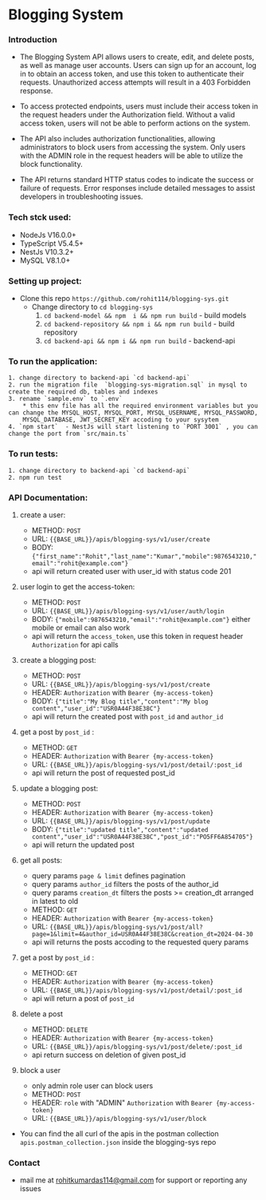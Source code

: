 # Blogging System


### Introduction
* The Blogging System API allows users to create, edit, and delete posts, as well as manage user accounts. Users can sign up for an account, log in to obtain an access token, and use this token to authenticate their requests. Unauthorized access attempts will result in a 403 Forbidden response.

* To access protected endpoints, users must include their access token in the request headers under the Authorization field. Without a valid access token, users will not be able to perform actions on the system.

* The API also includes authorization functionalities, allowing administrators to block users from accessing the system. Only users with the ADMIN role in the request headers will be able to utilize the block functionality.

* The API returns standard HTTP status codes to indicate the success or failure of requests. Error responses include detailed messages to assist developers in troubleshooting issues.

### Tech stck used:
* NodeJs V16.0.0+
* TypeScript V5.4.5+
* NestJs V10.3.2+
* MySQL V8.1.0+

### Setting up project:
* Clone this repo `https://github.com/rohit114/blogging-sys.git`
    * Change directory to `cd blogging-sys`
        1. `cd backend-model && npm  i && npm run build` - build models
        2. `cd backend-repository && npm i && npm run build` - build repository 
        3. `cd backend-api && npm i && npm run build` - backend-api

### To run the application:
    1. change directory to backend-api `cd backend-api`
    2. run the migration file  `blogging-sys-migration.sql` in mysql to create the required db, tables and indexes
    3. rename `sample.env` to `.env`
        * this env file has all the required environment variables but you can change the MYSQL_HOST, MYSQL_PORT, MYSQL_USERNAME, MYSQL_PASSWORD,
        MYSQL_DATABASE, JWT_SECRET_KEY accoding to your sysytem
    4. `npm start`  - NestJs will start listening to `PORT 3001` , you can change the port from `src/main.ts`

### To run tests:
    1. change directory to backend-api `cd backend-api`
    2. npm run test

### API Documentation:
1. create a user:
    * METHOD: `POST`
    * URL: `{{BASE_URL}}/apis/blogging-sys/v1/user/create`
    * BODY: `{"first_name":"Rohit","last_name":"Kumar","mobile":9876543210,"email":"rohit@example.com"}`
    * api will return created user with user_id with status code 201

2. user login to get the access-token:
    * METHOD: `POST`
    * URL: `{{BASE_URL}}/apis/blogging-sys/v1/user/auth/login`
    * BODY: `{"mobile":9876543210,"email":"rohit@example.com"}` either mobile or email can also work
    * api will return the `access_token`, use this token in request header `Authorization` for api calls

3. create a blogging post:
    * METHOD: `POST`
    * URL: `{{BASE_URL}}/apis/blogging-sys/v1/post/create`
    * HEADER: `Authorization` with `Bearer {my-access-token}`
    * BODY: `{"title":"My Blog title","content":"My blog content","user_id":"USR0A44F38E38C"}`
    * api will return the created post with `post_id` and `author_id`

4. get a post by `post_id` :
    * METHOD: `GET`
    * HEADER: `Authorization` with `Bearer {my-access-token}`
    * URL: `{{BASE_URL}}/apis/blogging-sys/v1/post/detail/:post_id`
    * api will return the post of requested post_id

5. update a blogging post:
    * METHOD: `POST`
    * HEADER: `Authorization` with `Bearer {my-access-token}`
    * URL: `{{BASE_URL}}/apis/blogging-sys/v1/post/update`
    * BODY: `{"title":"updated title","content":"updated content","user_id":"USR0A44F38E38C","post_id":"PO5FF6A854705"}`
    * api will return the updated post

6. get all posts:
    * query params `page & limit` defines pagination
    * query params `author_id` filters the posts of the author_id
    * query params `creation_dt` filters the posts >= creation_dt arranged in latest to old
    * METHOD: `GET`
    * HEADER: `Authorization` with `Bearer {my-access-token}`
    * URL: `{{BASE_URL}}/apis/blogging-sys/v1/post/all?page=1&limit=4&author_id=USR0A44F38E38C&creation_dt=2024-04-30`
    * api will returns the posts accoding to the requested query params

7. get a post by `post_id` :
    * METHOD: `GET`
    * HEADER: `Authorization` with `Bearer {my-access-token}`
    * URL: `{{BASE_URL}}/apis/blogging-sys/v1/post/detail/:post_id`
    * api will return a post of `post_id`

8. delete a post
    * METHOD: `DELETE`
    * HEADER: `Authorization` with `Bearer {my-access-token}`
    * URL: `{{BASE_URL}}/apis/blogging-sys/v1/post/delete/:post_id`
    * api return success on deletion of given post_id

9. block a user
    * only admin role user can block users
    * METHOD: `POST`
    * HEADER: `role` with "ADMIN" `Authorization` with `Bearer {my-access-token}`
    * URL: `{{BASE_URL}}/apis/blogging-sys/v1/user/block`


* You can find the all curl of the apis in the postman collection `apis.postman_collection.json` inside the blogging-sys repo

### Contact
* mail me at rohitkumardas114@gmail.com for support or reporting any issues